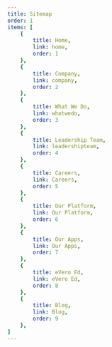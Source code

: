 ```yaml
---
title: Sitemap
order: 1
items: [
    {
        title: Home,
        link: home,
        order: 1
    },
    {
        title: Company,
        link: company,
        order: 2
    },
    {
        title: What We Do,
        link: whatwedo,
        order: 3
    },
    {
        title: Leadership Team,
        link: leadershipteam,
        order: 4
    },
    {
        title: Careers,
        link: Careers,
        order: 5
    },
    {
        title: Our Platform,
        link: Our Platform,
        order: 6
    },
    {
        title: Our Apps,
        link: Our Apps,
        order: 7
    },
    {
        title: eVero Ed,
        link: eVero Ed,
        order: 8
    },
    {
        title: Blog,
        link: Blog,
        order: 9
    },
]
---
```


